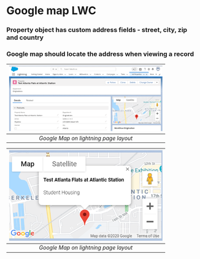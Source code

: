 # Google map LWC

### Property object has custom address fields - street, city, zip and country
### Google map should locate the address when viewing a record

| <img src="https://github.com/dudayakumar/Salesforce-LWC/blob/master/propertyLocationMap/Screenshots/google-map-on-lightning-page-layout.png" alt="Google Map on lightning page layout" style="width: 400px;"/> |
|:--:| 
| *Google Map on lightning page layout* |

| <img src="https://github.com/dudayakumar/Salesforce-LWC/blob/master/propertyLocationMap/Screenshots/map-details.png" alt="Map details" style="width: 400px;"/> |
|:--:| 
| *Google Map on lightning page layout* |